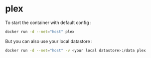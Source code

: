 # plex

To start the container with default config :
```bash
docker run -d --net="host" plex
```

But you can also use your local datastore :
```bash
docker run -d --net="host" -v <your local datastore>:/data plex
```

